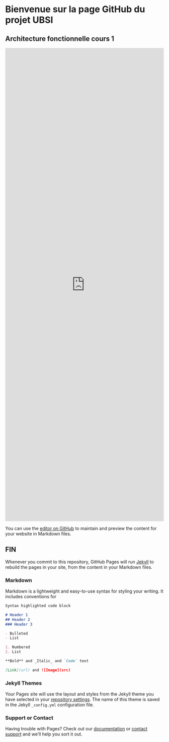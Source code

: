 # Bienvenue sur la page GitHub du projet UBSI
## Architecture fonctionnelle cours 1

<iframe frameborder="0" style="width:100%;height:1500px;" src="https://viewer.diagrams.net/?highlight=0000ff&edit=_blank&layers=1&nav=1&title=20210401-23h45%20Functional%20architecture.drawio#R7V1bc9s4sv41rtp98BTvl0df4mTqJHM8cU52si9TNEVLnFCkQlK2lV9%2FAJCgSACiSIsgAMferYwIgjd0f43uRnfjzLxaP7%2FPg83qU7aIkjNDWzyfmddnhqFrngP%2BA1t2VYun1Q3LPF7UnfYNd%2FHPCF9Zt27jRVR0OpZZlpTxptsYZmkahWWnLcjz7Knb7SFLuk%2FdBMuIargLg4Ru%2FU%2B8KFf1Vxjuvv1DFC9X%2BMm641dn1gHuXH9JsQoW2VOryXx3Zl7lWVZWv9bPV1ECBw%2BPS3XdzYGz9Ys9Bsm2ftWv6CcYilUQp%2FUzyx3%2BEPy%2BeZSWQ%2B4fPeXhZ%2B3a%2B7nOFne3j2l28cE8t6iHXkdFvKSfBj52A38WZbQ5My83UR6vozLK66bb%2FfHl0youo7tNEML%2BT4CLQNuqXCfgSAc%2FH%2BLnCPNFdZwkV1mS5ehBZqQv7MgF7UWZZ9%2Bj1hnfcc3AgVdkaVnfwNKanpiaFmihxwaPbpSX0XOrqR6r91EGXj%2FfgS4Np9dkxnxeHT3teca06h6rFr94dVtQs%2BmyufGeNOBHTZ0RlLIpSl1ud%2BLItAgi7yFkkckJvej%2BYS4yWY5cZHIYZIqBiDKcBDz68j7v0Mv5sYXSAg3VeYHG6gJ0sLTNMxoefB78WsL%2FfsmDtHjI8rVAwtuRt7AOkrfV0zMuTcfhRXjPkIvwLkX4uzLLI3GEeufc3FxdMQWpe6257myCVPfkopRHUepTkH%2BPSnGkenh4MEKmMF04944935xnW3KRyqdBha4SR6jIOUAo17%2FXtNkI5UumnWDtvk2pVbwRSCkvjNiUuvdsy56NUoYhmYKi03YGRaUoXVxAUwscpVkKGi8XQbGKFvVQt6gA22%2BDElAsRS2GZlIjCUbnEgxgvvurvggdfAMH2m82PryG46U1R7v66CAFyiBfRmXPd9aWTbTomIM0nVqEsBl0wG15lARl%2FNg1IlnEqZ9wm8XgjfdqKiFYDdMkCFxk2zyM6svaZhxxJ5KfdMvr3qgaGepGiFma7z6Bf4xfg39sqfjH06biH%2FJOc7OP%2BWuwjyMV%2B%2Bi6MxX%2FmK72m9b60zv3tWfmJtp%2F9Sq5yZWLm2yD5CbjhdzkWGKlEe1Ve5X848nFP543lTQSzT%2B0u%2B9V8o8vFf8AMk%2FFP64zF%2F%2B8X%2F3cfbSTcHGTB48%2Fbs%2F%2FKV2X4Yq62242WS7QFwWdhu8Oe5w6PR3nkubQqQxnRzIHL203v8%2Bz7QYu0On09%2FavxT0%2F%2Bj8%2F3F3vbu%2BXd1%2Fuoi9P3376WGVsiw6At7v6EDDFKltmaZC827degjdIF0iWQBLt%2B3zMsk1N33%2BistzVhAy2Zdblhug5Lv9q%2FW5JEnC0FyTwAMuRRv5oXfnjjhdAfSNdYbgHPTYtvZgDaw6UXieKJZ%2FSiuYVJixdplp1glA%2BG7DupHubZ3rR6TbPFtuwjLMU3w%2B8XnXLqgPFt12uPCKPxjHFcAFiUyYPLUF0gyFBnAkkCJMPbdUBzg%2FfzPEyROH7JCqz%2FGNTwPAiXAVlcQY59uYMBr5s8zQu8L2LTZAy7x1WEza8b768D%2F6loTuAT9OYv%2F4Nf8KHauilHoJ1nOyqy9dZmhUIxp0u%2B%2FfWWK%2FdiSOywTiCf6ogmeYIj6uNRha0XMPf8JVsOHg2%2FN4jffWmL2a%2FF93G2N%2Bmol9zBv4DRxo01HS08WjjPtWX4w7VuICjC9S1omm7EzpaVr9x0M3%2BGeh98YNwt%2F3bdZ%2FcCFzYoKGuLaELG5HYhe1IMsAWnbhjLViHjGhzqhnMPchsKH%2F34%2BntR1%2Fb7dtNp9VeyeP93VsUw3K5Odm%2BDiC3aV%2B2XoCkNTpsCN5u7LJh3Y%2Fi12bOqzBWsXURbfNC6flQd0TPh%2B7bfDhqPjQHzodDl77mmQ9ZDv8p5sOP2TIuyvgHlNIcYNg1avdhTKwAJ16Q9UnI%2BqIh679BdhRkrYGQHeqgnQeyrFWVKSB7V2bhdxifrdK8qRuebCjEMRxvMBwIQ28gDHEYkyQ4pN3D0%2BDwGkyceXy%2Fbft0YGRydfYqS4tsvQ5KoOLSZ9XCLrk%2BxMSuOSt2rTfsjsIuxuRx8BpSgVd%2Fc%2FfxIrRcDj9G7Os0YvorGFe1dCVD02TTlQxTJAz30PvWOnMMhnvkfesAjw3DAgCmxCEGYRIURRzi5ps4eRnNj6N1qHdeNrQe9s8f9KEPM26i%2FDFGzvFgk59dmWcXXnH%2BSEC47UI8DcID%2FBPNAj03uLvEkqfOWKWf2TQ67G6airx5FGbp%2BSKG2nMarZFrvEdLno7ks5FR%2FFKpoaDydILUrgPD2iKbh4Llq6lJGwpGxrwiZpDLJ2IIXTWaXZ%2BTjBnk8lNjbUMQL%2FzigkGySULo0tSvzgty2XjYofvGCyJ4Qa7wA%2Fzak3vnPqPXhwsoWpjELStwUk8dvFPLpK%2F%2B6nbMz4wo%2Fiv0x3IKXDuXVUUJ2oHAy77UHcvu2Je6Jtq%2BNIWuoHa1SO1FEkKXT0IYQx34cmmRpqG6eakyL0hmXppClwvGMMMQok6XKTgTM0xuU9SXkhmEvtn1eJo6t1wdNpuJ9WL84jJHMmtFeS%2BGyrwgl7ViKujFGDe1yMwLknm0eMWVVOUO43TJzWJtW6Z0gVj012fbHrBlZ7NPDW9G%2B%2FTr8ovr%2Fc9H9%2B%2B%2F%2FevgKrSXf92cM5LNGQZrksSbIjpOkaDYVJW0Uer%2F2bHKdzbHoTY648xKQfIYw8wvp5%2Bu2tok9Rv0GLwgqd9ScO1SnEDHWvHRtApjoES3J7cu0aXgc4Ndq8MG2gnFYXvD9P0O49v1KubBIltkf6e%2Fv%2Bee2L%2F7PuBH9YWT2jyYaNN7Ys8gMp1gDeVe9S9ouRYaOYkFy4iSrl2SWL473xzEppdYu0S9yMnB0mtoVpg1tAjlTGlhvPLCcP1tLQCcsiviggnoTZ6tM7jiIjbvejSybZtAtiYc2bxKxfwRLbMwDsqIScB7uGGF0pQTL5N%2FregnLjKZWTzJGSqS5fIRWLxWt%2F%2FcBklcwg8JQfc8S9RCri%2BdzLUNeZA7w4rzfNqUPdjTO7SK5TzQtXm599r12vDeYUpjV%2Fisa9PuuGlIdZMAsLRELENpyjZlvI6LQHj9vfEWreFKR0ihydevQ31iD%2BzQ2kQYSrIIYV7ViX5PYepfliurQdHoFa5COW%2BpvJzQO7SSrj10W4t50OsoWEvjlTHE5KGcL1pf0T1SZzT7F0CoC0yv%2FwJD67%2BAz5KJI2b1cIqVwMmY9SgPOnKs8em%2BTvBgvYBykAfJC3pX4ejLqb0LyM0LDmyCMBlzqhe3NjIMVsTS9nDRK1cUI94mXSFuEJhzNTk34LU50ULQJpexj03E5AXHJmJHFzAP24cXzDZMG3EN6BWn5yVk46o0OvyEyqNTn7vPyjJbHzydRA9lfRI68OqTiziPKtceOpWUeXNqm8ZhtojO7%2BNFXJ2N1vewJnh9%2FinLF%2Bf3eRR8r86mWb4OEtpynao67y5IqvWDIIcvUeyKMlojFxd8m6vPnxpfV3pfbFoPpuzjpnnzWiIUx1vjjimdNS5RiRZjhtC2Ga2voYuR0lhfZLhancdz2PrqnyU4GVMK1ptXYwVuKL%2FKYqmRxv%2BxcEz6Anekt4C4gJOWwtqNcJKtZxZwpoqLTrEzRdzY1MQpfhGKDjqfqLz6Kt6oRR3DJP12lmjqOIYqs8SoBOCRms%2FkU8TQCuwYHNwzgA3f%2B81v%2FXUzgIBC8pvZ%2BrO79%2BecHYxHi4OEyKC9eg5pu9oB7QAagFqYrdcRpJ9SskP3SSVSvEn06vdlEOEDc4YGeE0vO07jBl4BXv%2BJ7osYxVhDIEfnrwW%2Fc2pmfUHA0%2B%2B3UW%2Fvpxh5xElXZk6sQVGHoapJkBM7Xgs%2BOtC8kmLZ2%2FIJXdd7rRqwJW5d74BTQ%2FeJ9WPH%2B01r%2FRmDdN6xzhey1vgx3wvZ3%2FSPrKrr3okXTO2MZPMNreI3mecmzXv9mefsEgIKxrqOgygpsodCFsu3YzlBjAAU9kgLW4lnv46Cfm5FCT95fu7L%2FNnkrjuOe0TkkRfY3pELnFMvIF7pZKHKpocymovynD95ILAgzncn5su%2BUZ3crryCiQUBvMEDIGwaF0Vry0YhZibWal68K7mDgxjF7UouNJBNNSceQ7CclqUpLqyRKejo%2FCBGEspkTgd2ZNJLnBCjgdh1QrBgyMsJ0atTc0jMKtHmbP4yx%2BXb02z7GAXb5zNUY2SxjUuxFUZG084jdrl15xSibNi8%2BpWQCTWxXtviqCqGNz6RRGDqvGrLXKwr3CZx1iB3EcFSQXAxpEBHCDUpOlIJv9Q21bNqQWyuYvjW3wA8CsCMqDj2UAtLiWa%2FjjIV8NWnvLC9D9ivo2A6raKU1yWbtHmtfH%2Bt5uw8fohDPGn%2FQKWlqhOKzdOaKZuiLXYLxDGYJbHHe2F2MGb9odKaj7f%2FuO%2FcJRN7pws%2F7B2RyaXB%2B6joKO6LLE0rOcBJY39BZtfAfdX4yRiDWI62feEyRpka5rznd4PhxZxJVpxGQV6hiDcJcpvVdniZhd9VM71JuEkwpSuzfi%2FrlI5x9DalkyMyuQB492MbJ%2FF9Hr0uKeAwdiaZ2YMuxAE3FNHuxJAW4OU%2BgFSfWJB2B%2B4MeLw%2Bj%2BsQd5quPg%2Bbg5Rx5HFX24aupZiSOeR4raXcbu%2BTOFTUCUMulojX2EyJSmEIRtpQZ4opR70iQyOC4I8FkFEXuMYMgY2WRJ75wbVWWkrCt46O8PKoJHnYl0%2Ba8mj2beRco7ea%2FexLXaAf4XdP772AD78bvDyQX2F0AKQbdEIm8TIVmzQ5fvIj1VPxkQKWMpMfzzKQvCWTOdTzKI1k6g%2B0Pn6BZxyTTM6JF8ySk2Dycr12RNk6WAaF4I0%2BThdm4jV5SxmbmWcVU%2B7CjLEBotTCzOhX%2Bo9f4By7wCUdkHOYFZgO%2FDZ0vE0CwXUpxgfC66TGK3w3cLzpnEK1lU9RsQ5XLuQumIbGb1lyxWyavOK3PsaPeRAXgreeGo9hE5diajQLUzCGcRnC14th7uAcmpxqypGcCubwkb5F8gLXNQm%2B4%2BFbfNtSdqbJZTD%2FTl7W%2BTTJxSt9%2BX2QB2kZq6YfkhVpJHDBCQ3Qm10%2FFGW1Do1VmH7%2BOQ2%2F3KqJXnxVHLri1UKLV2DWxSOQrcEShWTd5tE63q4VI5ZBepDtGeXsh%2F89%2F%2FnH8q%2F%2F%2B32V%2FvOPsb1Kv10vWEnpTdEuix6I%2FqJdzEohrHUvUrKnC0IQLoJihcild0kD22%2BDsozyFLXAymJkTQHjBKFMf3HvqLXlJptHhkbftBjAZtAft51aIpoM2jRMk%2BCsAxFcdCyYRcSsYFaePvyTyVYShQ%2FwSewbyYpH6yAZNMsy%2BwkrVtL31hx2lI%2BSeB2nAfqWu3K72M00l%2FSL4RHxvcRSoT%2FjvM9GpFCX7sy5tobFAaJ4tjiKUWvotDIPSPF7T47Sy61iqCQDOcWjEptKb6h8KSoZuh67n7Ba%2FX2vrXbl94lgSebCSADLV1%2BSjzssGb7n3tlJFlwe9j0XmyB9OTDPiM1H%2F4iWWRkHZdsZXT1Baqxa0mFVxQgqubBqDVZshQUh9L735Fi93MbJAt%2FqPsfNX%2FIgLR6yfE2fUgvEZPlGCUCsTAq6tCBmpKCzO06eCHUa5Q%2BvR5wG4tsg%2FB6nS7WQSZULlwCabybqqdBkRB%2BzOwor4tL73pND867McsX0XqpggwTAVMZI5Q4wRro9u6OwQIne954cYDgcXimEyeedtdXLNJRt6mPEt7OHWi43kHU4vv3EqQ89XCVcGvKppPaby%2BdEXLJ2R2F3lMvlY%2FNy%2Bdyt4s1BXB55QFiV64Q3z5f3wb%2FAO4L%2Fgw%2FUmL%2F%2BDX%2FC22rozR6CdZzsqsvXWZoVCOKdLvuX19iuZRsRA8iE1adsESWw4R1qzTPQsznCY2yjUQYt1%2FA3fDEbjqMNSHOsr970xdz4otsY%2B9tUpGzOwH%2FgeIOGesRtPOa4T%2FX9sMN%2BdMDRBepakbfdCR0tq9939cvgJ6C3xY%2FBnfbv1n1uI5Bhg4a6toQybERiGbYjsQFbdOKOtdwdMp7NqWYo93CzoXjejyYS0fg%2Bu%2F0Jt0WUWlzvb98%2BV4vt5qTTOgdA3LQvW29AkhodNvRuN3a5sO5HsatSkyKZ7yXBpPjqY%2B64T4pDXai2MfWkeCAg1CNULx%2FvlTFTGKfNyzl7t91sALcpBnoJLVSDE4GutkUJ3jGnl7ruAEcXD0FYFVZXeyGMApjnG%2FNRlJmfQbuEGHJd6P5%2FU419d%2BAZNQ947f%2FH%2FgDa2d2kWtj0IPSnWjApS7sUbOlMi%2Fapp3rY4UkLPuVV2x3WQa0fo22Evl%2FjDjZUyMPGyl1tq0D0NW3N41ofOZ2d0DIHPO%2BwOeD1WAOetNaAjJLQOk0S6hqeW0RthYoXlqav3V5u0ZaJiy0USEEernA9YA0V70EnkwD8E2ZpuM3BSM9WzGciWpLxcbrm0tTUzVk1Cm6l%2BGtyrtFqE4q1qOgYButNgEpdViTdbO%2FVoiK1FsUmozUrGQ%2Br%2BicmW0EQXlpwDtLiNM0e8b5piJYlDnprtkCNl3EZJIrhUvflIyiv8IrWrlfbs3p%2FjGBZIRVVbSyEWmnjaUfGXuiaziDevGYar6X7w8RDdTehRyx68UrFsEh1JA5goSEthI9DG5WrxS9EmU8dMAzNL86s%2FMJrQfkiXAVltRk1%2FHe%2Fn7yWR49RutgqBnaHpB1TUM%2BLdV45IR%2BzZQzQ%2FmPbaEpJq%2FxdJ12EO%2BIvoBthka3jMO7M7QqwDLUYI8P8cLgGzuvgmQNVoJVkF%2Bb0MC%2B7HDa5TyMTLtq9We2KmmkUphwZiiQB0PGNuVGOuXOEksQSDzOH23pmlD%2FGyLcebHL%2Bc7VXIFKkgrNHx%2FMEWQ9NBgAf9qu88YQQnphVTrC%2Fgrbum8VAhx6JFywG0iYFo6SmhIsb9mjydmlrzLi48fw9uv369bOb%2FtDPk6fg%2Bwdz9edbZTKCku2oKOaAMYKimP2EVSbre%2BvpS5DWmw3PvAHORGCkPangf%2FPJWialXn2OzdSANJQE5GEtayJA1p7xxnmtNi5N4bjEirn8wJwaYJMDhx3dq%2Fs6SXSNIOZ04b19H%2Fo6dnueCorU0r8x5wIEk068NtvpuJj2HkKlyOWT1qN4jYbX9hWNLzfIz%2FB6XxlHuWqTHUUy8ZMdrx0LMMnQQk2BHUIqUcvQ5DMZ8AvMq5qMHOKj%2Brk%2BeWotW8%2BAXtYjesaBsvLjt62kkK1pBLVP21CKOZC8wlWF7d3NDbriBa0udOcgFc19fagDTpfL4NeVKeknjmLC6n2xX0eZSm%2FiKCaseGLveyu%2FDetUMx4V2iPeeGfs4TQNjd6FqyBdqqaT0O6VOSMAekE9OYU%2BVw4wMIxBO1taEUqRudEyYIlX1P0NeCyiVRIXJK3mj6GYAFWzavrsr6C9lk0MhUuPRH8MBXvrAF5em06MbZhnBcqFCIBWIxTCzli2oJIRm13hhEVb0bY6w0yQMO5l9NgbxMg789U3YK%2B%2FvjpzDHsSjir3Nc9xX8%2BzbQJuNpZQM63n6bw8Ybd5NTsWVUK2Bt4%2FylM0UYrOBB0NTGqqtBilR%2BZVa%2FDDpp%2FIIL9RaSGIlDBSNIhVn9BsUzjteJngt3m2ziDCUC5fRbTlNomrYN8crf6R2fabeuE9iHPFUKnbZN6fZdC6SrND8zykVabA%2BtRTpjFbCAxJ9bmnTIOXd%2BaPrMzyCqx%2BEwij4XoZyLSAJZuCsIy2OeRoYHGAC0QHYIwHrmsOmU95VVZgE5WXQ%2Bc2S%2BJO7uVDj99ABeLZLjWhivbxGId9PKcR7ypbr6M87GZDKkUtSlrOas%2BzqcUrNi06Dxt6qU0k8Tqq%2Berr5U%2BtAGEpeDzIXlh9%2FN735hELs6gUlQPp4wpA09DIIlDiTX9TmXy0ySE2OLHMkAtivAz%2BK2C6fz%2BD3Ff7a6p%2FQctVliSonqhSaKPW4iVAm8GJdncXXxWjDpV1PSt12F9BB843K4YePRIvWTHkHCoqkAPc0RxA1edwvBmtCebqoE6rL4yYNAmXB8ePPjn0gpcHTV5WN7UVoQLQoHPAZoUGm0C8DG1UQFAt%2BlBrBRKQh1fS13VUxEuxhtZLphbp6MMrVuiuKdCqEoXohHMJSMRLOaM3G1KAQrSCLp5CFq2eTRoo%2B1D9B45lHCV80lorHe%2Bq2lcFXG066K9%2B01Z79Qfb4yRptV%2BhP0p75MUHnnyqiMXLA3Jd0T%2BMizhL04hPcIpqDKCLtdPYHMDLj9KJvK2izPjMrKpxASUGXPFMwCt0osME0fMbExwWBbNyAfsraMW6cdr59Ej0O%2B28P%2F774fvT79pi8eXPf1z3%2FP3f%2F70TlO0v4%2Bol9oUd28gUM0B7aYU9tHLt7s0tDvYGjFgaF0W0FVwsBYNluBngW13EN8VTxDlpafWPESgpoZN2%2FOB3h97z6aHn5aRlw1UTIgnnl2rMr3dpodYrRSYOXh1dDIWsuuLb09ZC6RukySXo5RaM5r6sInPDXwXEqU6m6PhzKlBMivFyTF5GRYa2%2BtLCJI5SwSUxR1PKI4XvnKGOTEKx3JOkNE4XANPZEzgKk6Ao4lCIKD2q97kDJWRrrG3GUOO2U7MAyAhyf2B9KvpOpFfbs4k7HUgnGCvcyVc28D4GXIU7LlTwZgkN1RlYhV3YHYUVT%2Bp9b7WWq7qqucPysPjutea6XKd4ncxpmNVkYpIT84n8wJ0cgOZQAAqrhdX73tOHW2w2efaIVjjO02iNdnJXSS%2FTTTL4QgJ4vXkIx8KSUaSU3XHy4gmnwZJvmBraw1wpNDqU7iwejUJKfE6OEGcoQjy5EMIrTvDdepNku7oOyDzLcdeuf6lpTMWSG6KMYeqjPiuixOyRI8tcxXD89rK%2BLEjk5Yv9VCXfKebQMzT5pir8RopPVUPdfoZkyhy3%2Bn24eq1qEDHJ%2BA7xEDGUyR2fHFb%2B0HlnqDt9Jlhxi6MGqDivg%2FJU81r4EiJLqDd%2Fj6ZvrTMzIWuwbSWXRmfw0uha6cOcV9YHuOhvbhzn0uQ6z7ny%2BRBxavivN88Zg9VHueY5g5f62CoGLsMWhuPh5VChR%2BLhpcwKmCxuD2Oo%2BmnI5YA0Dqufp9Xofx%2FkAUwMa4Fx%2FtL848FoCZ3r2F9Bk6iJ2cei48RKG9zK4kqQD%2B2P5gGvWwlnT25xQdwGRR9WdLGEUdyjR988PvazRnFzK7XRzpviAI9DuU%2FcCOcT0XzzwoZNO%2FWqcNBJblfeu8sbpi3IjZRkxQ4ZSMnLmL%2FNs8U2FF4MeDSNPDKmVQIa8XJl1rWAY7ijj7aBBItnQt8Ea9qjKav7unSk5VZLgm8kzwD%2F2bVz6dh86WnLNzNyKwpBRixLkno0nmiGfHMgvzoOUuwfOt5QM235aMQrEll0zdLx1CFLIslAHV5bTbyTo%2F79eCLpc%2Boa4DDP4Lg1596DT119yhYR7PH%2F"></iframe>


You can use the [editor on GitHub](https://github.com/maxoulolZero/maxoulolZero.github.io/edit/main/README.md) to maintain and preview the content for your website in Markdown files.



## FIN


Whenever you commit to this repository, GitHub Pages will run [Jekyll](https://jekyllrb.com/) to rebuild the pages in your site, from the content in your Markdown files.

### Markdown

Markdown is a lightweight and easy-to-use syntax for styling your writing. It includes conventions for

```markdown
Syntax highlighted code block

# Header 1
## Header 2
### Header 3

- Bulleted
- List

1. Numbered
2. List

**Bold** and _Italic_ and `Code` text

[Link](url) and ![Image](src)
```

### Jekyll Themes

Your Pages site will use the layout and styles from the Jekyll theme you have selected in your [repository settings](https://github.com/maxoulolZero/maxoulolZero.github.io/settings). The name of this theme is saved in the Jekyll `_config.yml` configuration file.

### Support or Contact

Having trouble with Pages? Check out our [documentation](https://docs.github.com/categories/github-pages-basics/) or [contact support](https://support.github.com/contact) and we’ll help you sort it out.


